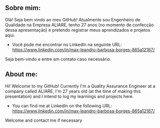 Sobre mim:
------------------
 
 Olá! Seja bem vindo ao meu GitHub! Atualmente sou Engenheiro de Qualidade na Empresa ALIARE, tenho 27 anos (no momento de confecção dessa apresentação) e pretendo registrar meus aprendizados e projetos aqui.

- Você pode me encontrar no LinkedIn na seguinte URL: https://www.linkedin.com/in/max-leandro-barbosa-borges-865a12187/

Seja bem-vindo e entre em contato caso necessário.
 
About me:
------------------

Hi! Welcome to my GitHub! Currently I'm a Quality Assurance Engineer at a company called ALIARE, I'm 27 years old (at the time of making this presentation) and I intend to log my learnings and projects here.

- You can find me at LinkedIn on the following URL: https://www.linkedin.com/in/max-leandro-barbosa-borges-865a12187/

Welcome and contact me if necessary
<!---
maxlbborges/maxlbborges is a ✨ special ✨ repository because its `README.md` (this file) appears on your GitHub profile.
You can click the Preview link to take a look at your changes.
--->
